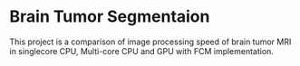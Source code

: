 # Brain Tumor Segmentaion
This project is a comparison of image processing speed of brain tumor MRI in singlecore CPU, Multi-core CPU and GPU with FCM implementation.
